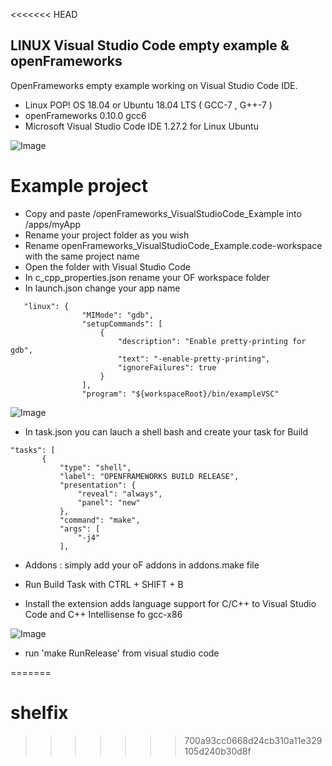 <<<<<<< HEAD
## LINUX Visual Studio Code empty example & openFrameworks

OpenFrameworks empty example working on Visual Studio Code IDE.
- Linux POP! OS 18.04 or Ubuntu 18.04 LTS ( GCC-7 , G++-7 )
- openFrameworks 0.10.0 gcc6
- Microsoft Visual Studio Code IDE 1.27.2 for Linux Ubuntu

![Image](/imgs/1.png)

# Example project

 * Copy and paste /openFrameworks_VisualStudioCode_Example into /apps/myApp
 * Rename your project folder as you wish
 * Rename openFrameworks_VisualStudioCode_Example.code-workspace with the same project name
 * Open the folder with Visual Studio Code 
 * In c_cpp_properties.json rename your OF workspace folder
 * In launch.json change your app name 
 
```
   "linux": {
                "MIMode": "gdb",
                "setupCommands": [
                    {
                        "description": "Enable pretty-printing for gdb",
                        "text": "-enable-pretty-printing",
                        "ignoreFailures": true
                    }
                ],
                "program": "${workspaceRoot}/bin/exampleVSC"
```

 ![Image](/imgs/3.png)
 
 * In task.json you can lauch a shell bash and create your task for Build 
 
 ```
 "tasks": [
        {
            "type": "shell",
            "label": "OPENFRAMEWORKS BUILD RELEASE",
            "presentation": {
                "reveal": "always",
                "panel": "new"
            },
            "command": "make",
            "args": [
                "-j4"
            ],
 ```
 * Addons : simply add your oF addons in addons.make file
 
 * Run Build Task with CTRL + SHIFT + B 
 
 * Install the extension adds language support for C/C++ to Visual Studio Code and C++ Intellisense fo gcc-x86

![Image](/imgs/4.png)

* run 'make RunRelease' from visual studio code 
 
 


 

=======
# shelfix
>>>>>>> 700a93cc0668d24cb310a11e329105d240b30d8f


